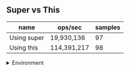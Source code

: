 ## Super vs This

|name|ops/sec|samples|
|-|-|-|
|Using super|19,930,136|97|
|Using this|114,391,217|98|


<details>
<summary>Environment</summary>

* __Machine:__ linux x64 | 2 vCPUs | 6.8GB Mem
* __Run:__ Tue Oct 10 2023 22:00:52 GMT+0000 (Coordinated Universal Time)
</details>

<!--
{"environment":{"platform":"linux","arch":"x64","cpus":2,"totalMemory":6.759757995605469},"benchmarks":"[{\"timeStamp\":1696975246620,\"currentTarget\":{\"0\":{\"name\":\"Using super\",\"options\":{\"async\":false,\"defer\":false,\"delay\":0.005,\"initCount\":1,\"maxTime\":5,\"minSamples\":5,\"minTime\":0.05},\"async\":false,\"defer\":false,\"delay\":0.005,\"initCount\":1,\"maxTime\":5,\"minSamples\":5,\"minTime\":0.05,\"id\":1,\"stats\":{\"moe\":2.99683253036237e-10,\"rme\":0.5972728070746338,\"sem\":1.528996188960393e-10,\"deviation\":1.5058866044559076e-9,\"mean\":5.017527158218494e-8,\"sample\":[4.9969024484169826e-8,4.943287732888678e-8,4.981168209476861e-8,4.9592547756304863e-8,4.92277112185242e-8,4.8546152868676345e-8,4.88286311815472e-8,4.8764511194467806e-8,4.887393286132362e-8,4.8659066592557456e-8,4.9066732239737475e-8,4.9010869997507056e-8,4.9165101546108247e-8,4.9546796959194345e-8,4.940032650733186e-8,4.900912396899441e-8,4.9986985297469906e-8,4.918799294992487e-8,4.950566925757898e-8,4.908895530264009e-8,4.917974781528182e-8,4.967221806732104e-8,4.993082138031314e-8,4.952371155220965e-8,4.9245222914490194e-8,4.9299736834702517e-8,4.960101987465455e-8,4.941507074810532e-8,4.9724501921116374e-8,4.9158408436809776e-8,5.023142540917693e-8,4.9877277475941185e-8,5.0789661765176624e-8,4.998785734171039e-8,4.983294872205263e-8,4.957958349459847e-8,4.9865540284272843e-8,4.9868256328625843e-8,4.990618297796803e-8,4.959878980823757e-8,5.048498463979917e-8,4.9437672117185675e-8,4.884975230645517e-8,4.893181564654951e-8,4.898167349072811e-8,4.9129598966351125e-8,4.876342186667908e-8,4.955184201158005e-8,4.8951602999676986e-8,4.983226874094854e-8,4.93427085364304e-8,5.1063106320526213e-8,4.9716063753321097e-8,5.5961816296460125e-8,5.051175610697723e-8,5.018709665528838e-8,5.0821575286324423e-8,4.959781979239721e-8,5.032832902161292e-8,5.009484911888611e-8,5.072777669459342e-8,4.918750794200469e-8,5.0214160097234386e-8,4.95426258910808e-8,4.9549610005131384e-8,4.958326955479183e-8,4.904656658043226e-8,5.014790801533789e-8,4.980452725793013e-8,5.081003306784e-8,5.3994844365808494e-8,5.09474814023713e-8,5.187849096575747e-8,5.016953936857789e-8,5.0186417644200136e-8,5.020135588814166e-8,5.108367065634181e-8,5.1006943373385285e-8,5.273616830162837e-8,5.0767255369280186e-8,5.0854846829648726e-8,5.0609823738421646e-8,5.041116740436371e-8,5.2190056173617313e-8,5.081255413900909e-8,5.196152335167633e-8,5.056374895602045e-8,5.082380632275725e-8,5.138214065035682e-8,5.0143834918824226e-8,5.0773075464322334e-8,5.1041959975206395e-8,5.046500231348778e-8,5.0503219967582073e-8,5.991564742252241e-8,5.1049623100345227e-8,5.241073186725139e-8],\"variance\":2.2676944654797433e-18},\"times\":{\"cycle\":0.05172623940206186,\"elapsed\":5.553,\"period\":5.017527158218494e-8,\"timeStamp\":1696975241067},\"running\":false,\"count\":1030911,\"cycles\":8,\"hz\":19930136.269657113},\"1\":{\"name\":\"Using this\",\"options\":{\"async\":false,\"defer\":false,\"delay\":0.005,\"initCount\":1,\"maxTime\":5,\"minSamples\":5,\"minTime\":0.05},\"async\":false,\"defer\":false,\"delay\":0.005,\"initCount\":1,\"maxTime\":5,\"minSamples\":5,\"minTime\":0.05,\"id\":2,\"stats\":{\"moe\":5.03253747461827e-11,\"rme\":0.5756780871317235,\"sem\":2.5676211605195256e-11,\"deviation\":2.541815267770001e-10,\"mean\":8.741929886010672e-9,\"sample\":[8.638985996372728e-9,8.621609291686465e-9,8.634112204336917e-9,8.648078804567312e-9,8.704531610502385e-9,8.639537096532255e-9,8.80453768982602e-9,8.90549097254884e-9,9.022563934937804e-9,8.857545775326453e-9,8.630650434241093e-9,8.979070488628318e-9,9.00588211201207e-9,8.680683749916965e-9,8.674832614504138e-9,8.666864744809612e-9,8.60742512525732e-9,8.614480562011882e-9,8.608577971025866e-9,9.682539936580576e-9,8.61511747531079e-9,8.63943376153319e-9,8.799959145307441e-9,8.625460045521834e-9,8.657033288486103e-9,8.72666111152987e-9,8.72354624238363e-9,8.699229956161229e-9,8.674208091844928e-9,8.68482600960481e-9,8.642784397018124e-9,8.687545066649595e-9,8.673261584645794e-9,8.846521964646064e-9,8.719192481359833e-9,8.655983698048371e-9,8.65200836781201e-9,8.633646300241032e-9,8.620911648199452e-9,8.634644435105573e-9,8.634661816419594e-9,8.673880944538464e-9,8.648514895786116e-9,8.7439906257927e-9,8.674534894966956e-9,8.651595518580968e-9,8.989202073780064e-9,8.673330421533004e-9,8.621341878744512e-9,8.677839065553025e-9,8.676737847449885e-9,8.607299325845945e-9,8.731152718420303e-9,8.668253701101287e-9,8.646346533839009e-9,8.637105353823321e-9,8.661697159686778e-9,8.62932695766084e-9,8.667169520127735e-9,8.6504080822766e-9,8.62862137956694e-9,8.637277446041347e-9,8.671230896473108e-9,8.664932493385636e-9,8.732374573168276e-9,9.166351737907681e-9,8.915444209595932e-9,1.0687371081417173e-8,9.073422972727857e-9,8.660939781835254e-9,8.644987177408835e-9,8.654400449642548e-9,8.611894015974976e-9,8.973989121706714e-9,8.988547951259354e-9,8.617435557487579e-9,8.619758802430906e-9,8.661335766028926e-9,9.009078552869654e-9,8.660612978713226e-9,8.675171808265865e-9,8.668683931646347e-9,8.64085696417625e-9,8.632028633391604e-9,8.698472750401923e-9,8.71069112578943e-9,8.692002083004206e-9,8.630239046416368e-9,8.660974372371076e-9,9.0059979300748e-9,8.647878326671643e-9,8.647379259239373e-9,8.647757690026809e-9,8.997565583483828e-9,8.674173673401324e-9,8.642078818924224e-9,8.684499034390564e-9,8.668305328766695e-9],\"variance\":6.460824855468683e-20},\"times\":{\"cycle\":0.05079793837496648,\"elapsed\":5.372,\"period\":8.741929886010672e-9,\"timeStamp\":1696975246632},\"running\":false,\"count\":5810838,\"cycles\":6,\"hz\":114391217.16135658},\"options\":{},\"events\":{\"start\":[null],\"cycle\":[null,null],\"complete\":[null,null]},\"length\":2,\"running\":false},\"type\":\"cycle\",\"target\":{\"name\":\"Using super\",\"options\":{\"async\":false,\"defer\":false,\"delay\":0.005,\"initCount\":1,\"maxTime\":5,\"minSamples\":5,\"minTime\":0.05},\"async\":false,\"defer\":false,\"delay\":0.005,\"initCount\":1,\"maxTime\":5,\"minSamples\":5,\"minTime\":0.05,\"id\":1,\"stats\":{\"moe\":2.99683253036237e-10,\"rme\":0.5972728070746338,\"sem\":1.528996188960393e-10,\"deviation\":1.5058866044559076e-9,\"mean\":5.017527158218494e-8,\"sample\":[4.9969024484169826e-8,4.943287732888678e-8,4.981168209476861e-8,4.9592547756304863e-8,4.92277112185242e-8,4.8546152868676345e-8,4.88286311815472e-8,4.8764511194467806e-8,4.887393286132362e-8,4.8659066592557456e-8,4.9066732239737475e-8,4.9010869997507056e-8,4.9165101546108247e-8,4.9546796959194345e-8,4.940032650733186e-8,4.900912396899441e-8,4.9986985297469906e-8,4.918799294992487e-8,4.950566925757898e-8,4.908895530264009e-8,4.917974781528182e-8,4.967221806732104e-8,4.993082138031314e-8,4.952371155220965e-8,4.9245222914490194e-8,4.9299736834702517e-8,4.960101987465455e-8,4.941507074810532e-8,4.9724501921116374e-8,4.9158408436809776e-8,5.023142540917693e-8,4.9877277475941185e-8,5.0789661765176624e-8,4.998785734171039e-8,4.983294872205263e-8,4.957958349459847e-8,4.9865540284272843e-8,4.9868256328625843e-8,4.990618297796803e-8,4.959878980823757e-8,5.048498463979917e-8,4.9437672117185675e-8,4.884975230645517e-8,4.893181564654951e-8,4.898167349072811e-8,4.9129598966351125e-8,4.876342186667908e-8,4.955184201158005e-8,4.8951602999676986e-8,4.983226874094854e-8,4.93427085364304e-8,5.1063106320526213e-8,4.9716063753321097e-8,5.5961816296460125e-8,5.051175610697723e-8,5.018709665528838e-8,5.0821575286324423e-8,4.959781979239721e-8,5.032832902161292e-8,5.009484911888611e-8,5.072777669459342e-8,4.918750794200469e-8,5.0214160097234386e-8,4.95426258910808e-8,4.9549610005131384e-8,4.958326955479183e-8,4.904656658043226e-8,5.014790801533789e-8,4.980452725793013e-8,5.081003306784e-8,5.3994844365808494e-8,5.09474814023713e-8,5.187849096575747e-8,5.016953936857789e-8,5.0186417644200136e-8,5.020135588814166e-8,5.108367065634181e-8,5.1006943373385285e-8,5.273616830162837e-8,5.0767255369280186e-8,5.0854846829648726e-8,5.0609823738421646e-8,5.041116740436371e-8,5.2190056173617313e-8,5.081255413900909e-8,5.196152335167633e-8,5.056374895602045e-8,5.082380632275725e-8,5.138214065035682e-8,5.0143834918824226e-8,5.0773075464322334e-8,5.1041959975206395e-8,5.046500231348778e-8,5.0503219967582073e-8,5.991564742252241e-8,5.1049623100345227e-8,5.241073186725139e-8],\"variance\":2.2676944654797433e-18},\"times\":{\"cycle\":0.05172623940206186,\"elapsed\":5.553,\"period\":5.017527158218494e-8,\"timeStamp\":1696975241067},\"running\":false,\"count\":1030911,\"cycles\":8,\"hz\":19930136.269657113},\"aborted\":false},{\"timeStamp\":1696975252004,\"currentTarget\":{\"0\":{\"name\":\"Using super\",\"options\":{\"async\":false,\"defer\":false,\"delay\":0.005,\"initCount\":1,\"maxTime\":5,\"minSamples\":5,\"minTime\":0.05},\"async\":false,\"defer\":false,\"delay\":0.005,\"initCount\":1,\"maxTime\":5,\"minSamples\":5,\"minTime\":0.05,\"id\":1,\"stats\":{\"moe\":2.99683253036237e-10,\"rme\":0.5972728070746338,\"sem\":1.528996188960393e-10,\"deviation\":1.5058866044559076e-9,\"mean\":5.017527158218494e-8,\"sample\":[4.9969024484169826e-8,4.943287732888678e-8,4.981168209476861e-8,4.9592547756304863e-8,4.92277112185242e-8,4.8546152868676345e-8,4.88286311815472e-8,4.8764511194467806e-8,4.887393286132362e-8,4.8659066592557456e-8,4.9066732239737475e-8,4.9010869997507056e-8,4.9165101546108247e-8,4.9546796959194345e-8,4.940032650733186e-8,4.900912396899441e-8,4.9986985297469906e-8,4.918799294992487e-8,4.950566925757898e-8,4.908895530264009e-8,4.917974781528182e-8,4.967221806732104e-8,4.993082138031314e-8,4.952371155220965e-8,4.9245222914490194e-8,4.9299736834702517e-8,4.960101987465455e-8,4.941507074810532e-8,4.9724501921116374e-8,4.9158408436809776e-8,5.023142540917693e-8,4.9877277475941185e-8,5.0789661765176624e-8,4.998785734171039e-8,4.983294872205263e-8,4.957958349459847e-8,4.9865540284272843e-8,4.9868256328625843e-8,4.990618297796803e-8,4.959878980823757e-8,5.048498463979917e-8,4.9437672117185675e-8,4.884975230645517e-8,4.893181564654951e-8,4.898167349072811e-8,4.9129598966351125e-8,4.876342186667908e-8,4.955184201158005e-8,4.8951602999676986e-8,4.983226874094854e-8,4.93427085364304e-8,5.1063106320526213e-8,4.9716063753321097e-8,5.5961816296460125e-8,5.051175610697723e-8,5.018709665528838e-8,5.0821575286324423e-8,4.959781979239721e-8,5.032832902161292e-8,5.009484911888611e-8,5.072777669459342e-8,4.918750794200469e-8,5.0214160097234386e-8,4.95426258910808e-8,4.9549610005131384e-8,4.958326955479183e-8,4.904656658043226e-8,5.014790801533789e-8,4.980452725793013e-8,5.081003306784e-8,5.3994844365808494e-8,5.09474814023713e-8,5.187849096575747e-8,5.016953936857789e-8,5.0186417644200136e-8,5.020135588814166e-8,5.108367065634181e-8,5.1006943373385285e-8,5.273616830162837e-8,5.0767255369280186e-8,5.0854846829648726e-8,5.0609823738421646e-8,5.041116740436371e-8,5.2190056173617313e-8,5.081255413900909e-8,5.196152335167633e-8,5.056374895602045e-8,5.082380632275725e-8,5.138214065035682e-8,5.0143834918824226e-8,5.0773075464322334e-8,5.1041959975206395e-8,5.046500231348778e-8,5.0503219967582073e-8,5.991564742252241e-8,5.1049623100345227e-8,5.241073186725139e-8],\"variance\":2.2676944654797433e-18},\"times\":{\"cycle\":0.05172623940206186,\"elapsed\":5.553,\"period\":5.017527158218494e-8,\"timeStamp\":1696975241067},\"running\":false,\"count\":1030911,\"cycles\":8,\"hz\":19930136.269657113},\"1\":{\"name\":\"Using this\",\"options\":{\"async\":false,\"defer\":false,\"delay\":0.005,\"initCount\":1,\"maxTime\":5,\"minSamples\":5,\"minTime\":0.05},\"async\":false,\"defer\":false,\"delay\":0.005,\"initCount\":1,\"maxTime\":5,\"minSamples\":5,\"minTime\":0.05,\"id\":2,\"stats\":{\"moe\":5.03253747461827e-11,\"rme\":0.5756780871317235,\"sem\":2.5676211605195256e-11,\"deviation\":2.541815267770001e-10,\"mean\":8.741929886010672e-9,\"sample\":[8.638985996372728e-9,8.621609291686465e-9,8.634112204336917e-9,8.648078804567312e-9,8.704531610502385e-9,8.639537096532255e-9,8.80453768982602e-9,8.90549097254884e-9,9.022563934937804e-9,8.857545775326453e-9,8.630650434241093e-9,8.979070488628318e-9,9.00588211201207e-9,8.680683749916965e-9,8.674832614504138e-9,8.666864744809612e-9,8.60742512525732e-9,8.614480562011882e-9,8.608577971025866e-9,9.682539936580576e-9,8.61511747531079e-9,8.63943376153319e-9,8.799959145307441e-9,8.625460045521834e-9,8.657033288486103e-9,8.72666111152987e-9,8.72354624238363e-9,8.699229956161229e-9,8.674208091844928e-9,8.68482600960481e-9,8.642784397018124e-9,8.687545066649595e-9,8.673261584645794e-9,8.846521964646064e-9,8.719192481359833e-9,8.655983698048371e-9,8.65200836781201e-9,8.633646300241032e-9,8.620911648199452e-9,8.634644435105573e-9,8.634661816419594e-9,8.673880944538464e-9,8.648514895786116e-9,8.7439906257927e-9,8.674534894966956e-9,8.651595518580968e-9,8.989202073780064e-9,8.673330421533004e-9,8.621341878744512e-9,8.677839065553025e-9,8.676737847449885e-9,8.607299325845945e-9,8.731152718420303e-9,8.668253701101287e-9,8.646346533839009e-9,8.637105353823321e-9,8.661697159686778e-9,8.62932695766084e-9,8.667169520127735e-9,8.6504080822766e-9,8.62862137956694e-9,8.637277446041347e-9,8.671230896473108e-9,8.664932493385636e-9,8.732374573168276e-9,9.166351737907681e-9,8.915444209595932e-9,1.0687371081417173e-8,9.073422972727857e-9,8.660939781835254e-9,8.644987177408835e-9,8.654400449642548e-9,8.611894015974976e-9,8.973989121706714e-9,8.988547951259354e-9,8.617435557487579e-9,8.619758802430906e-9,8.661335766028926e-9,9.009078552869654e-9,8.660612978713226e-9,8.675171808265865e-9,8.668683931646347e-9,8.64085696417625e-9,8.632028633391604e-9,8.698472750401923e-9,8.71069112578943e-9,8.692002083004206e-9,8.630239046416368e-9,8.660974372371076e-9,9.0059979300748e-9,8.647878326671643e-9,8.647379259239373e-9,8.647757690026809e-9,8.997565583483828e-9,8.674173673401324e-9,8.642078818924224e-9,8.684499034390564e-9,8.668305328766695e-9],\"variance\":6.460824855468683e-20},\"times\":{\"cycle\":0.05079793837496648,\"elapsed\":5.372,\"period\":8.741929886010672e-9,\"timeStamp\":1696975246632},\"running\":false,\"count\":5810838,\"cycles\":6,\"hz\":114391217.16135658},\"options\":{},\"events\":{\"start\":[null],\"cycle\":[null,null],\"complete\":[null,null]},\"length\":2,\"running\":false},\"type\":\"cycle\",\"target\":{\"name\":\"Using this\",\"options\":{\"async\":false,\"defer\":false,\"delay\":0.005,\"initCount\":1,\"maxTime\":5,\"minSamples\":5,\"minTime\":0.05},\"async\":false,\"defer\":false,\"delay\":0.005,\"initCount\":1,\"maxTime\":5,\"minSamples\":5,\"minTime\":0.05,\"id\":2,\"stats\":{\"moe\":5.03253747461827e-11,\"rme\":0.5756780871317235,\"sem\":2.5676211605195256e-11,\"deviation\":2.541815267770001e-10,\"mean\":8.741929886010672e-9,\"sample\":[8.638985996372728e-9,8.621609291686465e-9,8.634112204336917e-9,8.648078804567312e-9,8.704531610502385e-9,8.639537096532255e-9,8.80453768982602e-9,8.90549097254884e-9,9.022563934937804e-9,8.857545775326453e-9,8.630650434241093e-9,8.979070488628318e-9,9.00588211201207e-9,8.680683749916965e-9,8.674832614504138e-9,8.666864744809612e-9,8.60742512525732e-9,8.614480562011882e-9,8.608577971025866e-9,9.682539936580576e-9,8.61511747531079e-9,8.63943376153319e-9,8.799959145307441e-9,8.625460045521834e-9,8.657033288486103e-9,8.72666111152987e-9,8.72354624238363e-9,8.699229956161229e-9,8.674208091844928e-9,8.68482600960481e-9,8.642784397018124e-9,8.687545066649595e-9,8.673261584645794e-9,8.846521964646064e-9,8.719192481359833e-9,8.655983698048371e-9,8.65200836781201e-9,8.633646300241032e-9,8.620911648199452e-9,8.634644435105573e-9,8.634661816419594e-9,8.673880944538464e-9,8.648514895786116e-9,8.7439906257927e-9,8.674534894966956e-9,8.651595518580968e-9,8.989202073780064e-9,8.673330421533004e-9,8.621341878744512e-9,8.677839065553025e-9,8.676737847449885e-9,8.607299325845945e-9,8.731152718420303e-9,8.668253701101287e-9,8.646346533839009e-9,8.637105353823321e-9,8.661697159686778e-9,8.62932695766084e-9,8.667169520127735e-9,8.6504080822766e-9,8.62862137956694e-9,8.637277446041347e-9,8.671230896473108e-9,8.664932493385636e-9,8.732374573168276e-9,9.166351737907681e-9,8.915444209595932e-9,1.0687371081417173e-8,9.073422972727857e-9,8.660939781835254e-9,8.644987177408835e-9,8.654400449642548e-9,8.611894015974976e-9,8.973989121706714e-9,8.988547951259354e-9,8.617435557487579e-9,8.619758802430906e-9,8.661335766028926e-9,9.009078552869654e-9,8.660612978713226e-9,8.675171808265865e-9,8.668683931646347e-9,8.64085696417625e-9,8.632028633391604e-9,8.698472750401923e-9,8.71069112578943e-9,8.692002083004206e-9,8.630239046416368e-9,8.660974372371076e-9,9.0059979300748e-9,8.647878326671643e-9,8.647379259239373e-9,8.647757690026809e-9,8.997565583483828e-9,8.674173673401324e-9,8.642078818924224e-9,8.684499034390564e-9,8.668305328766695e-9],\"variance\":6.460824855468683e-20},\"times\":{\"cycle\":0.05079793837496648,\"elapsed\":5.372,\"period\":8.741929886010672e-9,\"timeStamp\":1696975246632},\"running\":false,\"count\":5810838,\"cycles\":6,\"hz\":114391217.16135658},\"aborted\":false}]"}-->
